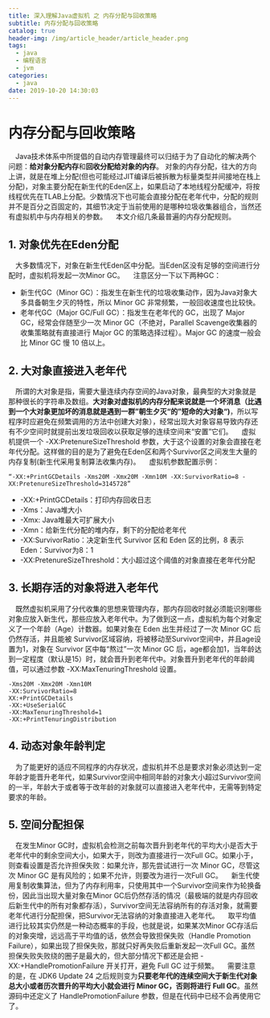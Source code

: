 ```yaml
---
title: 深入理解Java虚拟机 之 内存分配与回收策略
subtitle: 内存分配与回收策略
catalog: true
header-img: /img/article_header/article_header.png
tags:
  - java
  - 编程语言
  - jvm
categories:
  - java
date: 2019-10-20 14:30:03
---
```



# 内存分配与回收策略
&emsp;Java技术体系中所提倡的自动内存管理最终可以归结于为了自动化的解决两个问题：**给对象分配内存**和**回收分配给对象的内存**。
对象的内存分配，往大的方向上讲，就是在堆上分配(但也可能经过JIT编译后被拆散为标量类型并间接地在栈上分配)，对象主要分配在新生代的Eden区上，如果启动了本地线程分配缓冲，将按线程优先在TLAB上分配。少数情况下也可能会直接分配在老年代中，分配的规则并不是百分之百固定的，其细节决定于当前使用的是哪种垃圾收集器组合，当然还有虚拟机中与内存相关的参数。
&emsp;本文介绍几条最普遍的内存分配规则。


## 1. 对象优先在Eden分配
&emsp;大多数情况下，对象在新生代Eden区中分配。当Eden区没有足够的空间进行分配时，虚拟机将发起一次Minor GC。
&emsp;注意区分一下以下两种GC：
- 新生代GC（Minor GC）：指发生在新生代的垃圾收集动作，因为Java对象大多具备朝生夕灭的特性，所以 Minor GC 非常频繁，一般回收速度也比较快。
- 老年代GC（Major GC/Full GC）：指发生在老年代的 GC，出现了 Major GC，经常会伴随至少一次 Minor GC（不绝对，Parallel Scavenge收集器的收集策略就有直接进行 Major GC 的策略选择过程）。Major GC 的速度一般会比 Minor GC 慢 10 倍以上。

## 2. 大对象直接进入老年代
&emsp;所谓的大对象是指，需要大量连续内存空间的Java对象，最典型的大对象就是那种很长的字符串及数组。**大对象对虚拟机的内存分配来说就是一个坏消息（比遇到一个大对象更加坏的消息就是遇到一群”朝生夕灭“的”短命的大对象“)**，所以写程序时应避免在频繁调用的方法中创建大对象），经常出现大对象容易导致内存还有不少空间时就提前出发垃圾回收以获取足够的连续空间来“安置”它们。
&emsp;虚拟机提供一个 -XX:PretenureSizeThreshold 参数，大于这个设置的对象会直接在老年代分配。这样做的目的是为了避免在Eden区和两个Survivor区之间发生大量的内存复制(新生代采用复制算法收集内存)。
&emsp;虚拟机参数配置示例：
```
“-XX:+PrintGCDetails -Xms20M -Xmx20M -Xmn10M -XX:SurvivorRatio=8 -XX:PretenureSizeThreshold=3145728”
```
- -XX:+PrintGCDetails：打印内存回收日志
- -Xms：Java堆大小
- -Xmx: Java堆最大可扩展大小
- -Xmn：给新生代分配的堆内存，剩下的分配给老年代
- -XX:SurvivorRatio：决定新生代 Survivor 区和 Eden 区的比例，8 表示Eden：Survivor为8：1
- -XX:PretenureSizeThreshold：大小超过这个阈值的对象直接在老年代分配

## 3. 长期存活的对象将进入老年代
&emsp;既然虚拟机采用了分代收集的思想来管理内存，那内存回收时就必须能识别哪些对象应放入新生代，那些应放入老年代中。为了做到这一点，虚拟机为每个对象定义了一个年龄（Age）计数器。如果对象在 Eden 出生并经过了一次 Minor GC 后仍然存活，并且能被 Survivor区域容纳，将被移动至Survivor空间中，并且age设置为1，对象在 Survivor 区中每“熬过”一次 Minor GC 后，age都会加1，当年龄达到一定程度（默认是15）时，就会晋升到老年代中。对象晋升到老年代的年龄阈值，可以通过参数  -XX:MaxTenuringThreshold 设置。
```
-Xms20M -Xmx20M -Xmn10M 
-XX:SurvivorRatio=8 
XX:+PrintGCDetails
-XX:+UseSerialGC
-XX:MaxTenuringThreshold=1
-XX:+PrintTenuringDistribution
```


## 4. 动态对象年龄判定
&emsp;为了能更好的适应不同程序的内存状况，虚拟机并不总是要求对象必须达到一定年龄才能晋升老年代，如果Survivor空间中相同年龄的对象大小超过Survivor空间的一半，年龄大于或者等于改年龄的对象就可以直接进入老年代中，无需等到特定要求的年龄。


## 5. 空间分配担保
&emsp;在发生Minor GC时，虚拟机会检测之前每次晋升到老年代的平均大小是否大于老年代中的剩余空间大小，如果大于，则改为直接进行一次Full GC。如果小于，则查看设置是否允许担保失败：如果允许，那先尝试进行一次 Minor GC，尽管这次 Minor GC 是有风险的；如果不允许，则要改为进行一次Full GC。
&emsp;新生代使用复制收集算法，但为了内存利用率，只使用其中一个Survivor空间来作为轮换备份，因此当出现大量对象在Minor GC后仍然存活的情况（最极端的就是内存回收后新生代中的所有对象都存活），Survivor空间无法容纳所有的存活对象，就需要老年代进行分配担保，把Survivor无法容纳的对象直接进入老年代。
&emsp;取平均值进行比较其实仍然是一种动态概率的手段，也就是说，如果某次Minor GC存活后的对象突增，远远高于平均值的话，依然会导致担保失败（Handle Promotion Failure），如果出现了担保失败，那就只好再失败后重新发起一次Full GC。虽然担保失败失败绕的圈子是最大的，但大部分情况下都还是会把 -XX:+HandlePromotionFailure 开关打开，避免 Full GC 过于频繁。
&emsp;需要注意的是，在 JDK6 Update 24 之后规则变为**只要老年代的连续空间大于新生代对象总大小或者历次晋升的平均大小就会进行 Minor GC，否则将进行 Full GC**。虽然源码中还定义了 HandlePromotionFailure 参数，但是在代码中已经不会再使用它了。
